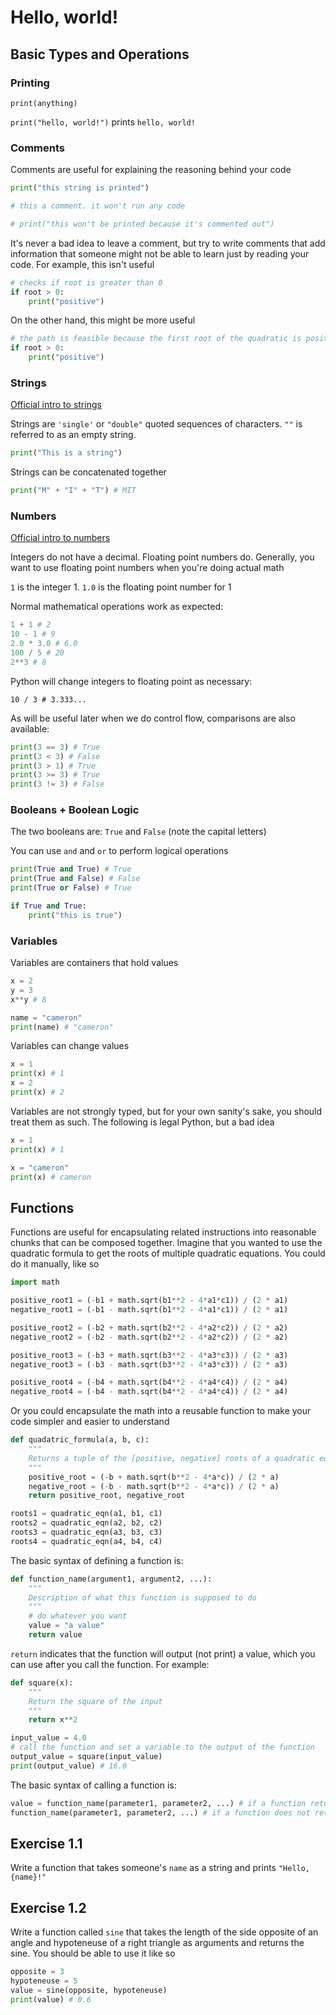 # Hello, world!

## Basic Types and Operations

### Printing

`print(anything)`

`print("hello, world!")` prints `hello, world!`

### Comments

Comments are useful for explaining the reasoning behind your code

```py
print("this string is printed")

# this a comment. it won't run any code

# print("this won't be printed because it's commented out")
```

It's never a bad idea to leave a comment, but try to write comments that add information that someone might not be able to learn just by reading your code. For example, this isn't useful

```py
# checks if root is greater than 0
if root > 0:
    print("positive")
```

On the other hand, this might be more useful

```py
# the path is feasible because the first root of the quadratic is positive
if root > 0:
    print("positive")
```

### Strings

[Official intro to strings](https://docs.python.org/3/tutorial/introduction.html#strings)

Strings are `'single'` or `"double"` quoted sequences of characters. `""` is referred to as an empty string.

```py
print("This is a string")
```

Strings can be concatenated together

```py
print("M" + "I" + "T") # MIT
```

### Numbers

[Official intro to numbers](https://docs.python.org/3/tutorial/introduction.html#numbers)

Integers do not have a decimal. Floating point numbers do. Generally, you want to use floating point numbers when you're doing actual math

`1` is the integer 1. `1.0` is the floating point number for 1

Normal mathematical operations work as expected:

```py
1 + 1 # 2
10 - 1 # 9
2.0 * 3.0 # 6.0
100 / 5 # 20
2**3 # 8
```

Python will change integers to floating point as necessary:

`10 / 3 # 3.333...`

As will be useful later when we do control flow, comparisons are also available:

```py
print(3 == 3) # True
print(3 < 3) # False
print(3 > 1) # True
print(3 >= 3) # True
print(3 != 3) # False
```

### Booleans + Boolean Logic

The two booleans are: `True` and `False` (note the capital letters)

You can use `and` and `or` to perform logical operations

```py
print(True and True) # True
print(True and False) # False
print(True or False) # True

if True and True:
    print("this is true")
```

### Variables

Variables are containers that hold values

```py
x = 2
y = 3
x**y # 8

name = "cameron"
print(name) # "cameron"
```

Variables can change values

```py
x = 1
print(x) # 1
x = 2
print(x) # 2
```

Variables are not strongly typed, but for your own sanity's sake, you should treat them as such. The following is legal Python, but a bad idea

```py
x = 1
print(x) # 1

x = "cameron"
print(x) # cameron
```

## Functions

Functions are useful for encapsulating related instructions into reasonable chunks that can be composed together. Imagine that you wanted to use the quadratic formula to get the roots of multiple quadratic equations. You could do it manually, like so

```py
import math

positive_root1 = (-b1 + math.sqrt(b1**2 - 4*a1*c1)) / (2 * a1)
negative_root1 = (-b1 - math.sqrt(b1**2 - 4*a1*c1)) / (2 * a1)

positive_root2 = (-b2 + math.sqrt(b2**2 - 4*a2*c2)) / (2 * a2)
negative_root2 = (-b2 - math.sqrt(b2**2 - 4*a2*c2)) / (2 * a2)

positive_root3 = (-b3 + math.sqrt(b3**2 - 4*a3*c3)) / (2 * a3)
negative_root3 = (-b3 - math.sqrt(b3**2 - 4*a3*c3)) / (2 * a3)

positive_root4 = (-b4 + math.sqrt(b4**2 - 4*a4*c4)) / (2 * a4)
negative_root4 = (-b4 - math.sqrt(b4**2 - 4*a4*c4)) / (2 * a4)
```

Or you could encapsulate the math into a reusable function to make your code simpler and easier to understand

```py
def quadatric_formula(a, b, c):
    """
    Returns a tuple of the [positive, negative] roots of a quadratic equation
    """
    positive_root = (-b + math.sqrt(b**2 - 4*a*c)) / (2 * a)
    negative_root = (-b - math.sqrt(b**2 - 4*a*c)) / (2 * a)
    return positive_root, negative_root

roots1 = quadratic_eqn(a1, b1, c1)
roots2 = quadratic_eqn(a2, b2, c2)
roots3 = quadratic_eqn(a3, b3, c3)
roots4 = quadratic_eqn(a4, b4, c4)
```

The basic syntax of defining a function is:

```py
def function_name(argument1, argument2, ...):
    """
    Description of what this function is supposed to do
    """
    # do whatever you want
    value = "a value"
    return value
```

`return` indicates that the function will output (not print) a value, which you can use after you call the function. For example:

```py
def square(x):
    """
    Return the square of the input
    """
    return x**2

input_value = 4.0
# call the function and set a variable to the output of the function
output_value = square(input_value)
print(output_value) # 16.0
```

The basic syntax of calling a function is:

```py
value = function_name(parameter1, parameter2, ...) # if a function returns a value
function_name(parameter1, parameter2, ...) # if a function does not return a value
```

## Exercise 1.1

Write a function that takes someone's `name` as a string and prints `"Hello, {name}!"`

## Exercise 1.2

Write a function called `sine` that takes the length of the side opposite of an angle and hypoteneuse of a right triangle as arguments and returns the sine. You should be able to use it like so

```py
opposite = 3
hypoteneuse = 5
value = sine(opposite, hypoteneuse)
print(value) # 0.6
```

